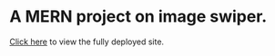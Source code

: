 # A MERN project on image swiper.
[Click here](https://image-swiper.netlify.app/) to view the fully deployed site.
